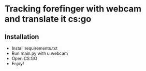 # Tracking forefinger with webcam and translate it cs:go
## Installation
* Install requirements.txt
* Run main.py with u webcam
* Open CS:GO
* Enjoy!